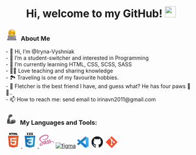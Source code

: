 <h1 align="center">Hi, welcome to my GitHub! <img src="https://media.giphy.com/media/hvRJCLFzcasrR4ia7z/giphy.gif" width="29px" height="29px"></h1>
<!--<img align="center" src="https://raw.githubusercontent.com/heydrdev/devtools/main/emojis/telegram/winking-face.gif" width="35" />-->
<!--<h3 align="center">A simply student-switcher from Kyiv</h3>-->

<p align="left">
<!-- About Me -->
<h3 style = font-size: "20px" align=" left"><img src="https://raw.githubusercontent.com/heydrdev/devtools/main/emojis/telegram/technologist.gif" width="32"/>&nbsp <b>About Me</b></h2>
<p align="left">
- 👋 Hi, I’m @Iryna-Vyshniak<br>
- 👀 I’m a student-switcher and interested in Programming<br>
- 🌱 I’m currently learning HTML, CSS, SCSS, SASS<br>
- 👩‍🏫 Love teaching and sharing knowledge<br>
- 🏞️ Traveling is one of my favourite hobbies.<br>
- 💞️  Fletcher is the best friend I have, and guess what? He has four paws 🐾🐾..<br>
- 📫 How to reach me: send email to irinavn2011@gmail.com
</p>

<!--
<h3 style = font-size: "20px"><img src="https://raw.githubusercontent.com/heydrdev/devtools/main/emojis/telegram/hatching-chick.gif" width="30"/>&nbsp <b>Experience</b></h3>
<p align="left">
Updating soon..
</p>

<br>

<h3 style = font-size: "20px"><img src="https://raw.githubusercontent.com/heydrdev/devtools/main/emojis/telegram/writing-hand.gif" width="30"/>&nbsp <b>Publicaitons</b></h3>
<p align="left">
Updating soon...
</p>

<br>


<h3 style = font-size: "20px"><img src="https://raw.githubusercontent.com/heydrdev/devtools/main/emojis/telegram/fire.gif" width="30"/>&nbsp <b>Projects</b></h3>
<p align="left">
Updating soon...
</p>

<br>

-->
<h3 style = font-size: "20px"><img src="https://raw.githubusercontent.com/heydrdev/devtools/main/emojis/telegram/mechanical-arm.gif" width="30"/>&nbsp <b>My Languages and Tools:</b></h3>

<p align="left">
<a href="https://www.w3.org/html/" target="_blank" rel="noreferrer"> <img src="https://raw.githubusercontent.com/devicons/devicon/master/icons/html5/html5-original-wordmark.svg" alt="html5" width="40" height="40"/> </a> 
<a href="https://www.w3schools.com/css/" target="_blank" rel="noreferrer"> <img src="https://raw.githubusercontent.com/devicons/devicon/master/icons/css3/css3-original-wordmark.svg" alt="css3" width="40" height="40"/> </a> 
<a href="https://sass-lang.com" target="_blank" rel="noreferrer"> <img src="https://raw.githubusercontent.com/devicons/devicon/master/icons/sass/sass-original.svg" alt="sass" width="40" height="40"/></a>
<a href="https://www.figma.com/" target="_blank" rel="noreferrer"> <img src="https://www.vectorlogo.zone/logos/figma/figma-icon.svg" alt="figma" width="30" height="30"/></a>
<img src="https://raw.githubusercontent.com/heydrdev/devtools/main/language-and-framework/vscode.png" width="30">&nbsp
<img src="https://raw.githubusercontent.com/heydrdev/devtools/main/language-and-framework/github.png" width="30"/>&nbsp
<img src="https://raw.githubusercontent.com/heydrdev/devtools/main/language-and-framework/git.png" width="30"/>&nbsp
  
<!-- my goal
<img src="https://raw.githubusercontent.com/heydrdev/devtools/main/language-and-framework/bash.png" width="50"/>&nbsp
<img src="https://raw.githubusercontent.com/heydrdev/devtools/main/language-and-framework/flutter.png" width="46" height="50" >&nbsp
<img src="https://raw.githubusercontent.com/heydrdev/devtools/main/language-and-framework/bash.png" width="50" />&nbsp
<img src="https://raw.githubusercontent.com/heydrdev/devtools/main/language-and-framework/google-cloud.png" width="50" />&nbsp -->

</p>





